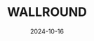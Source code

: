 ---  
layout: startup_page  
title: "WALLROUND"  
id: "wallround.de"  
permalink: "/wallroundwallround.de10162024/"  
website: "https://wallround.de/"  
funding_round: ""  
funding_amount: ""  
investors: "Founders Factory, Vonovia"  
about: "WALLROUND is a PropTech startup developing a platform to assist private landlords in Germany with property renovations, focusing on energy efficiency. The platform manages the entire process, from analysis and preparation to execution, aiming to modernize outdated processes and address a shortage of reliable resources in the €390 billion EU residential building market."  
markets: "PropTech, Artificial Intelligence (AI), CleanTech, Real Estate Technology"  
hq: "Berlin, Berlin, Germany"  
founded_year: "2024"  
linkedin: "https://www.linkedin.com/company/wallround-de"  
twitter: ""  
instagram: ""  
facebook: ""  
crunchbase: "https://www.crunchbase.com/organization/wallround"  
pitchbook: "https://pitchbook.com/profiles/company/615433-60"  

date_display: "16-Oct-2024"  
date: "2024-10-16"

# SEO Optimization  
meta_title: "WALLROUND"  
meta_description: "WALLROUND, WALLROUND is a PropTech startup developing a platform to assist private landlords in Germany with property renovations, focusing on energy efficiency...."  
meta_keywords: "WALLROUND, PropTech, Artificial Intelligence (AI), CleanTech, Real Estate Technology,  funding"  
canonical_url: "https://startup.projectstartups.com/wallroundwallround.de10162024/"  
---